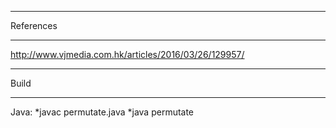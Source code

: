 ***
References
***

http://www.vjmedia.com.hk/articles/2016/03/26/129957/


***
Build
***

Java:
	*javac permutate.java
	*java permutate